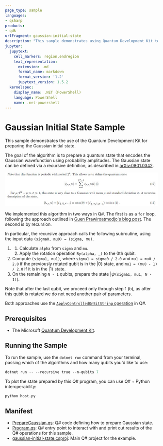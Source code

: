 ```yaml
---
page_type: sample
languages:
- qsharp
products:
- qdk
urlFragment: gaussian-initial-state
description: "This sample demonstrates using Quantum Development Kit to prepare the Gaussian initial state."
jupyter:
  jupytext:
    cell_markers: region,endregion
    text_representation:
      extension: .md
      format_name: markdown
      format_version: '1.2'
      jupytext_version: 1.5.2
  kernelspec:
    display_name: .NET (PowerShell)
    language: PowerShell
    name: .net-powershell
---
```


# Gaussian Initial State Sample

This sample demonstrates the use of the Quantum Development Kit for preparing the Gaussian initial state.

The goal of the algorithm is to prepare a quantum state that encodes the Gaussian wavefunction using probability amplitudes. The Gaussian state can be defined via a recursive definition, as described in [arXiv:0801.0342](https://arxiv.org/abs/0801.0342).

![Image of Gaussian state definition](https://github.com/microsoft/Quantum/blob/main/samples/simulation/gaussian-initial-state/gaussian_definition.jpg)

We implemented this algorithm in two ways in Q#. The first is as a `for` loop, following the approach outlined in [Guen Prawiroatmodjo's blog post](https://guenp.medium.com/preparing-a-gaussian-wave-function-in-q-695c3941f6dc). The second is by recursion.

In particular, the recursive approach calls the following subroutine, using the input data `(sigma0, mu0) = (sigma, mu)`.

1.
    1. Calculate `alpha` from `sigma` and `mu`.
    1. Apply the rotation operation `Ry(alpha, _)` to the 0th qubit.
1. Compute `(sigma1, mu1)`, where `sigma1 = sigma0 / 2.0` and `mu1 = mu0 / 2.0` if the previously rotated qubit is in the |0⟩ state, and `mu1 = (mu0 - 1) / 2.0` if it is in the |1⟩ state.
1. On the remaining `N - 1` qubits, prepare the state |_ψ_`(sigma1, mu1, N - 1)`⟩.

Note that after the last qubit, we proceed only through step 1 (b), as after this qubit is rotated we do not need another pair of parameters.

Both approaches use the [`ApplyControlledOnBitString` operation](https://docs.microsoft.com/qsharp/api/qsharp/microsoft.quantum.canon.applycontrolledonbitstring) in Q#.

## Prerequisites

- The Microsoft [Quantum Development Kit](https://docs.microsoft.com/quantum/install-guide/).

## Running the Sample

To run the sample, use the `dotnet run` command from your terminal, passing which of the algorithms and how many qubits you'd like to use:

```powershell
dotnet run -- --recursive true --n-qubits 7
```

To plot the state prepared by this Q# program, you can use Q# + Python interoperability:

```bash
python host.py
```

## Manifest

- [PrepareGaussian.qs](https://github.com/microsoft/Quantum/blob/main/samples/simulation/gaussian-initial-state/PrepareGaussian.qs): Q# code defining how to prepare Gaussian state.
- [Program.qs](https://github.com/microsoft/Quantum/blob/main/samples/simulation/gaussian-initial-state/Program.qs): Q# entry point to interact with and print out results of the Q# operations for this sample.
- [gaussian-initial-state.csproj](https://github.com/microsoft/Quantum/blob/main/samples/simulation/gaussian-initial-state/gaussian-initial-state.csproj): Main Q# project for the example.

